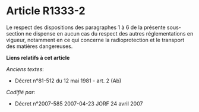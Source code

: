 # Article R1333-2

Le respect des dispositions des paragraphes 1 à 6 de la présente sous-section ne dispense en aucun cas du respect des autres
réglementations en vigueur, notamment en ce qui concerne la radioprotection et le transport des matières dangereuses.

**Liens relatifs à cet article**

_Anciens textes_:

  - Décret n°81-512 du 12 mai 1981 - art. 2 (Ab)

_Codifié par_:

  - Décret n°2007-585 2007-04-23 JORF 24 avril 2007
